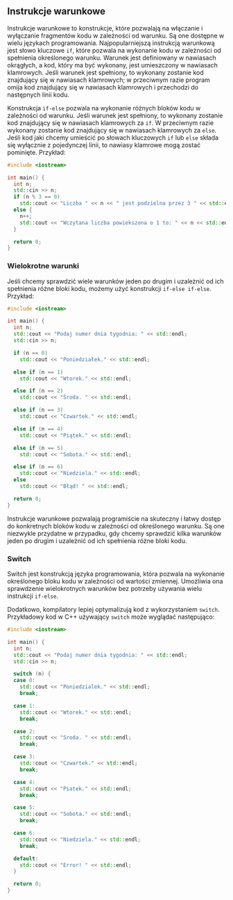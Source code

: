 ## Instrukcje warunkowe

Instrukcje warunkowe to konstrukcje, które pozwalają na włączanie i wyłączanie fragmentów kodu w zależności od warunku. Są one dostępne w wielu językach programowania. Najpopularniejszą instrukcją warunkową jest słowo kluczowe `if`, które pozwala na wykonanie kodu w zależności od spełnienia określonego warunku. Warunek jest definiowany w nawiasach okrągłych, a kod, który ma być wykonany, jest umieszczony w nawiasach klamrowych. Jeśli warunek jest spełniony, to wykonany zostanie kod znajdujący się w nawiasach klamrowych; w przeciwnym razie program omija kod znajdujący się w nawiasach klamrowych i przechodzi do następnych linii kodu.

Konstrukcja `if-else` pozwala na wykonanie różnych bloków kodu w zależności od warunku. Jeśli warunek jest spełniony, to wykonany zostanie kod znajdujący się w nawiasach klamrowych za `if`. W przeciwnym razie wykonany zostanie kod znajdujący się w nawiasach klamrowych za `else`. Jeśli kod jaki chcemy umieścić po słowach kluczowych `if` lub `else` składa się wyłącznie z pojedynczej linii, to nawiasy klamrowe mogą zostać pominięte. Przykład:

```c++
#include <iostream>

int main() {
  int n;
  std::cin >> n;
  if (n % 3 == 0)
    std::cout << "Liczba " << n << " jest podzielna przez 3 " << std::endl;
  else {
    n++;
    std::cout << "Wczytana liczba powiekszona o 1 to: " << n << std::endl;
  }

  return 0;
}
```

### Wielokrotne warunki

Jeśli chcemy sprawdzić wiele warunków jeden po drugim i uzależnić od ich spełnienia różne bloki kodu, możemy użyć konstrukcji `if-else if-else`. Przykład:

```c++
#include <iostream>

int main() {
  int n;
  std::cout << "Podaj numer dnia tygodnia: " << std::endl;
  std::cin >> n;

  if (n == 0)
    std::cout << "Poniedziałek." << std::endl;

  else if (n == 1)
    std::cout << "Wtorek." << std::endl;

  else if (n == 2)
    std::cout << "Środa. " << std::endl;

  else if (n == 3)
    std::cout << "Czwartek." << std::endl;

  else if (n == 4)
    std::cout << "Piątek." << std::endl;

  else if (n == 5)
    std::cout << "Sobota." << std::endl;

  else if (n == 6)
    std::cout << "Niedziela." << std::endl;
  else
    std::cout << "Błąd! " << std::endl;

  return 0;
}
```

Instrukcje warunkowe pozwalają programiście na skuteczny i łatwy dostęp do konkretnych bloków kodu w zależności od określonego warunku. Są one niezwykle przydatne w przypadku, gdy chcemy sprawdzić kilka warunków jeden po drugim i uzależnić od ich spełnienia różne bloki kodu.

### Switch
Switch jest konstrukcją języka programowania, która pozwala na wykonanie określonego bloku kodu w zależności od wartości zmiennej. Umożliwia ona sprawdzenie wielokrotnych warunków bez potrzeby używania wielu instrukcji <code>if-else</code>.

Dodatkowo, kompilatory lepiej optymalizują kod z wykorzystaniem <code>switch</code>. Przykładowy kod w C++ używający <code>switch</code> może wyglądać następująco:

```c++
#include <iostream>

int main() {
  int n;
  std::cout << "Podaj numer dnia tygodnia: " << std::endl;
  std::cin >> n;

  switch (n) {
  case 0:
    std::cout << "Poniedzialek." << std::endl;
    break;

  case 1:
    std::cout << "Wtorek." << std::endl;
    break;

  case 2:
    std::cout << "Sroda. " << std::endl;
    break;

  case 3:
    std::cout << "Czwartek." << std::endl;
    break;

  case 4:
    std::cout << "Piatek." << std::endl;
    break;

  case 5:
    std::cout << "Sobota." << std::endl;
    break;

  case 6:
    std::cout << "Niedziela." << std::endl;
    break;

  default:
    std::cout << "Error! " << std::endl;
  }

  return 0;
}
```
